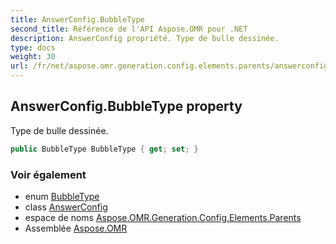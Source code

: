 ```yaml
---
title: AnswerConfig.BubbleType
second_title: Référence de l'API Aspose.OMR pour .NET
description: AnswerConfig propriété. Type de bulle dessinée.
type: docs
weight: 30
url: /fr/net/aspose.omr.generation.config.elements.parents/answerconfig/bubbletype/
---
```

## AnswerConfig.BubbleType property

Type de bulle dessinée.

```csharp
public BubbleType BubbleType { get; set; }
```

### Voir également

* enum [BubbleType](../../../aspose.omr.generation.config.enums/bubbletype/)
* class [AnswerConfig](../)
* espace de noms [Aspose.OMR.Generation.Config.Elements.Parents](../../answerconfig/)
* Assemblée [Aspose.OMR](../../../)



